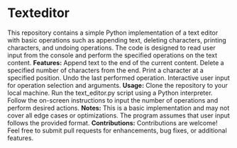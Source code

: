 # Texteditor
This repository contains a simple Python implementation of a text editor with basic operations such as appending text, deleting characters, printing characters, and undoing operations. The code is designed to read user input from the console and perform the specified operations on the text content.
**Features:**
Append text to the end of the current content.
Delete a specified number of characters from the end.
Print a character at a specified position.
Undo the last performed operation.
Interactive user input for operation selection and arguments.
**Usage:**
Clone the repository to your local machine.
Run the text_editor.py script using a Python interpreter.
Follow the on-screen instructions to input the number of operations and perform desired actions.
**Notes:**
This is a basic implementation and may not cover all edge cases or optimizations.
The program assumes that user input follows the provided format.
**Contributions:**
Contributions are welcome! Feel free to submit pull requests for enhancements, bug fixes, or additional features.
